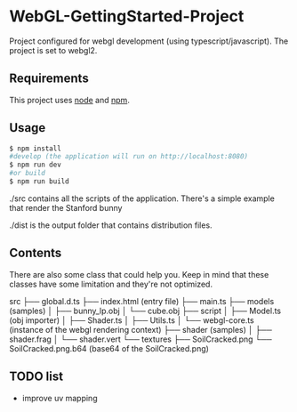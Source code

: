 # WebGL-GettingStarted-Project
Project configured for webgl development (using typescript/javascript).
The project is set to webgl2.


## Requirements
This project uses [node](http://nodejs.org) and [npm](https://npmjs.com).

## Usage

```sh
$ npm install
#develop (the application will run on http://localhost:8080)
$ npm run dev
#or build
$ npm run build
```

./src contains all the scripts of the application. There's a simple example that render the Stanford bunny

./dist is the output folder that contains distribution files.

## Contents

There are also some class that could help you.
Keep in mind that these classes have some limitation and they're not optimized.


src
├── global.d.ts
├── index.html (entry file)
├── main.ts
├── models (samples)
│   ├── bunny_lp.obj
│   └── cube.obj
├── script
│   ├── Model.ts (obj importer)
│   ├── Shader.ts
│   ├── Utils.ts
│   └── webgl-core.ts (instance of the webgl rendering context)
├── shader (samples)
│   ├── shader.frag
│   └── shader.vert
└── textures
    ├── SoilCracked.png
    └── SoilCracked.png.b64 (base64 of the SoilCracked.png)


## TODO list
- improve uv mapping